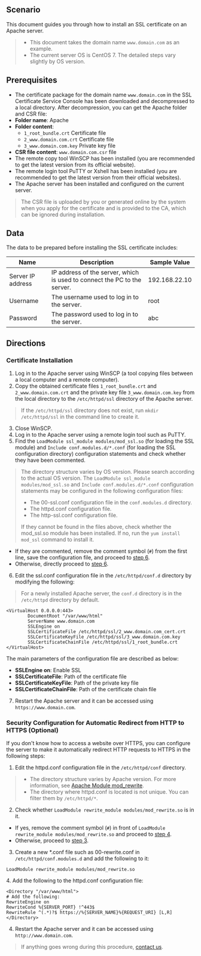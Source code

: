 ## Scenario
This document guides you through how to install an SSL certificate on an Apache server.
>
>- This document takes the domain name `www.domain.com` as an example.
>- The current server OS is CentOS 7. The detailed steps vary slightly by OS version.

## Prerequisites
- The certificate package for the domain name `www.domain.com` in the SSL Certificate Service Console has been downloaded and decompressed to a local directory.
After decompression, you can get the Apache folder and CSR file:
 - **Folder name**: Apache
 - **Folder content**:
    - `1_root_bundle.crt`   Certificate file
    - `2_www.domain.com.crt`   Certificate file
    - `3_www.domain.com.key`   Private key file
  - **CSR file content**: 	`www.domain.com.csr` file
- The remote copy tool WinSCP has been installed (you are recommended to get the latest version from its official website).
- The remote login tool PuTTY or Xshell has been installed (you are recommended to get the latest version from their official websites).
- The Apache server has been installed and configured on the current server.

>The CSR file is uploaded by you or generated online by the system when you apply for the certificate and is provided to the CA, which can be ignored during installation.

## Data
The data to be prepared before installing the SSL certificate includes:

| Name | Description | Sample Value |
|---------|---------|---------|
| Server IP address | IP address of the server, which is used to connect the PC to the server. | 192.168.22.10 |
| Username | The username used to log in to the server. | root |
| Password | The password used to log in to the server. | abc |

## Directions

### Certificate Installation
1. Log in to the Apache server using WinSCP (a tool copying files between a local computer and a remote computer).
2. Copy the obtained certificate files `1_root_bundle.crt` and `2_www.domain.com.crt` and the private key file `3_www.domain.com.key` from the local directory to the `/etc/httpd/ssl` directory of the Apache server.
> If the `/etc/httpd/ssl` directory does not exist, run `mkdir /etc/httpd/ssl` in the command line to create it.
3. Close WinSCP.
4. Log in to the Apache server using a remote login tool such as PuTTY.
5. Find the `LoadModule ssl_module modules/mod_ssl.so` (for loading the SSL module) and `Include conf.modules.d/*.conf` (for loading the SSL configuration directory) configuration statements and check whether they have been commented.
 > The directory structure varies by OS version. Please search according to the actual OS version. The `LoadModule ssl_module modules/mod_ssl.so` and `Include conf.modules.d/*.conf` configuration statements may be configured in the following configuration files:
> - The 00-ssl.conf configuration file in the `conf.modules.d` directory.
> - The httpd.conf configuration file.
> - The http-ssl.conf configuration file.
> 
> If they cannot be found in the files above, check whether the mod_ssl.so module has been installed. If no, run the `yum install mod_ssl` command to install it.
> 
 - If they are commented, remove the comment symbol (`#`) from the first line, save the configuration file, and proceed to [step 6](#step6).
 - Otherwise, directly proceed to [step 6](#step6).
<span id="step6"></span>
6. Edit the ssl.conf configuration file in the `/etc/httpd/conf.d` directory by modifying the following:
>For a newly installed Apache server, the `conf.d` directory is in the `/etc/httpd` directory by default.
>
```
<VirtualHost 0.0.0.0:443>
		DocumentRoot "/var/www/html"
		ServerName www.domain.com
		SSLEngine on
		SSLCertificateFile /etc/httpd/ssl/2_www.domain.com_cert.crt
		SSLCertificateKeyFile /etc/httpd/ssl/3_www.domain.com.key
		SSLCertificateChainFile /etc/httpd/ssl/1_root_bundle.crt
</VirtualHost>
```
The main parameters of the configuration file are described as below:
 - **SSLEngine on**: Enable SSL
 - **SSLCertificateFile**: Path of the certificate file
 - **SSLCertificateKeyFile**: Path of the private key file
 - **SSLCertificateChainFile**: Path of the certificate chain file
7. Restart the Apache server and it can be accessed using `https://www.domain.com`.

### Security Configuration for Automatic Redirect from HTTP to HTTPS (Optional)
If you don't know how to access a website over HTTPS, you can configure the server to make it automatically redirect HTTP requests to HTTPS in the following steps:
1. Edit the httpd.conf configuration file in the `/etc/httpd/conf` directory.
>
>- The directory structure varies by Apache version. For more information, see [Apache Module mod_rewrite](http://httpd.apache.org/docs/2.4/mod/mod_rewrite.html).
>- The directory where httpd.conf is located is not unique. You can filter them by `/etc/httpd/*`.
2. Check whether `LoadModule rewrite_module modules/mod_rewrite.so` is in it.
 - If yes, remove the comment symbol (`#`) in front of `LoadModule rewrite_module modules/mod_rewrite.so` and proceed to [step 4](#step4).
 - Otherwise, proceed to [step 3](#step3).
 <span id="step3"></span>
3. Create a new \*.conf file such as 00-rewrite.conf in `/etc/httpd/conf.modules.d` and add the following to it:
 ```
 LoadModule rewrite_module modules/mod_rewrite.so
 ```
<span id="step4"></span>
4. Add the following to the httpd.conf configuration file:
```
<Directory "/var/www/html"> 
# Add the following:
RewriteEngine on
RewriteCond %{SERVER_PORT} !^443$
RewriteRule ^(.*)?$ https://%{SERVER_NAME}%{REQUEST_URI} [L,R]
</Directory>
```
4. Restart the Apache server and it can be accessed using `http://www.domain.com`.

> If anything goes wrong during this procedure, [contact us](https://intl.cloud.tencent.com/document/product/1007/30951).

